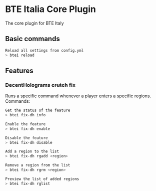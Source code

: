 # BTE Italia Core Plugin
The core plugin for BTE Italy

## Basic commands
```bash
Reload all settings from config.yml
> btei reload
```

## Features

### DecentHolograms <s>crutch</s> fix

Runs a specific command whenever a player enters a specific regions. Commands:

```bash
Get the status of the feature
> btei fix-dh info

Enable the feature
> btei fix-dh enable

Disable the feature
> btei fix-dh disable

Add a region to the list
> btei fix-dh rgadd <region>

Remove a region from the list
> btei fix-dh rgrm <region>

Preview the list of added regions
> btei fix-dh rglist
```
